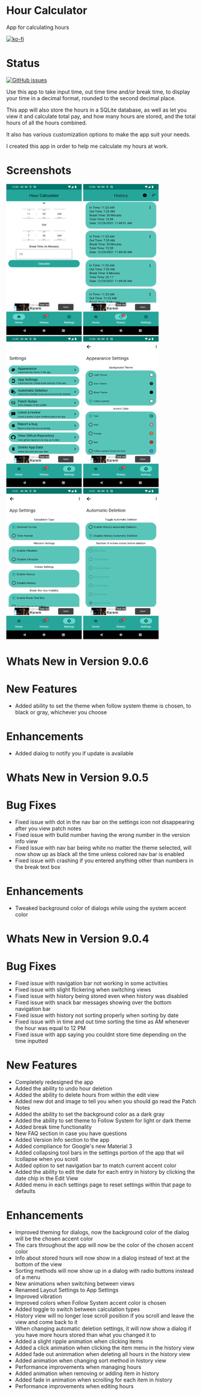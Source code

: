 # Hour Calculator
 App for calculating hours

[![ko-fi](https://ko-fi.com/img/githubbutton_sm.svg)](https://ko-fi.com/K3K64AQVM)

# Status
[![GitHub issues](https://img.shields.io/bitbucket/issues-raw/corylowry12/HourCalculator2.0)](https://github.com/corylowry12/HourCalculator2.0/issues)

Use this app to take input time, out time time and/or break time, to display your time in a decimal format, rounded to the second decimal place.

This app will also store the hours in a SQLite database, as well as let you view it and calculate total pay, and how many hours are stored, and the total hours of all the hours combined.

It also has various customization options to make the app suit your needs. 

I created this app in order to help me calculate my hours at work.

# Screenshots
<p float="left">
<img src=/Screenshots/screenshot1.png width="200" height="400"/>
<img src=/Screenshots/screenshot2.png width="200" height="400"/>
<img src=/Screenshots/screenshot3.png width="200" height="400"/>
<img src=/Screenshots/screenshot4.png width="200" height="400"/>
<img src=/Screenshots/screenshot5.png width="200" height="400"/>
<img src=/Screenshots/screenshot6.png width="200" height="400"/>
</p>

# Whats New in Version 9.0.6

# New Features

* Added ability to set the theme when follow system theme is chosen, to black or gray, whichever you choose

# Enhancements

* Added dialog to notify you if update is available

# Whats New in Version 9.0.5

# Bug Fixes

* Fixed issue with dot in the nav bar on the settings icon not disappearing after you view patch notes
* Fixed issue with build number having the wrong number in the version info view
* Fixed issue with nav bar being white no matter the theme selected, will now show up as black all the time unless colored nav bar is enabled
* Fixed issue with crashing if you entered anything other than numbers in the break text box

# Enhancements

* Tweaked background color of dialogs while using the system accent color

# Whats New in Version 9.0.4

# Bug Fixes
* Fixed issue with navigation bar not working in some activities
* Fixed issue with slight flickering when switching views
* Fixed issue with history being stored even when history was disabled
* Fixed issue with snack bar messages showing over the bottom navigation bar
* Fixed issue with history not sorting properly when sorting by date
* Fixed issue with in time and out time sorting the time as AM whenever the hour was equal to 12 PM
* Fixed issue with app saying you couldnt store time depending on the time inputted

# New Features

* Completely redesigned the app
* Added the ability to undo hour deletion
* Added the ability to delete hours from within the edit view
* Added new dot and image to tell you when you should go read the Patch Notes
* Added the ability to set the background color as a dark gray
* Added the ability to set theme to Follow System for light or dark theme
* Added break time functionality
* New FAQ section in case you have questions
* Added Version Info section to the app
* Added compliance for Google's new Material 3
* Added collapsing tool bars in the settings portion of the app that wil lcollapse when you scroll
* Added option to set navigation bar to match current accent color
* Added the ability to edit the date for each entry in history by clicking the date chip in the Edit View
* Added menu in each settings page to reset settings within that page to defaults

# Enhancements

* Improved theming for dialogs, now the background color of the dialog will be the chosen accent color
* The cars throughout the app will now be the color of the chosen accent color
* Info about stored hours will now show in a dialog instead of text at the bottom of the view
* Sorting methods will now show up in a dialog with radio buttons instead of a menu
* New animations when switching between views
* Renamed Layout Settings to App Settings
* Improved vibration 
* Improved colors when Follow System accent color is chosen
* Added toggle to switch between calculation types
* History view will no longer lose scroll position if you scroll and leave the view and come back to it
* When changing automatic deletion settings, it will now show a dialog if you have more hours stored than what you changed it to
* Added a slight ripple animation when clicking items
* Added a click animation when clicking the item menu in the history view
* Added fade out animmation when deleting all hours in the history view
* Added animation when changing sort method in history view
* Performance improvements when managing hours
* Added animation when removing or adding item in history
* Added fade in animation when scrolling for each item in history
* Performance improvements when editing hours